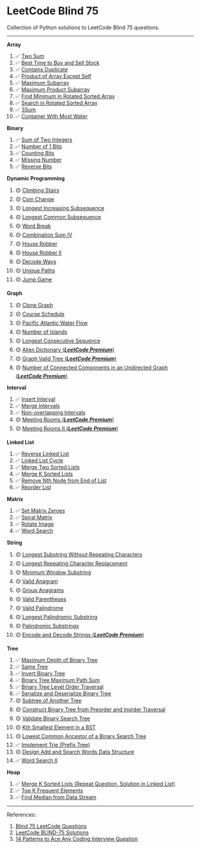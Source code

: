 # LeetCode Blind 75

Collection of Python solutions to LeetCode Blind 75 questions.

---

**Array**

1. ✅ [Two Sum](./Array/0001%20-%20Two%20Sum/)
2. ✅ [Best Time to Buy and Sell Stock](./Array/0121%20-%20Best%20Time%20to%20Buy%20and%20Sell%20Stock/)
3. ✅ [Contains Duplicate](./Array/0217%20-%20Contains%20Duplicate/)
4. ✅ [Product of Array Except Self](./Array/0238%20-%20Product%20of%20Array%20Except%20Self/)
5. ✅ [Maximum Subarray](./Array/0053%20-%20Maximum%20Subarray/)
6. ✅ [Maximum Product Subarray](./Array/0152%20-%20Maximum%20Product%20Subarray/)
7. ✅ [Find Minimum in Rotated Sorted Array](./Array/0153%20-%20Find%20Minimum%20in%20Rotated%20Sorted%20Array/)
8. ✅ [Search in Rotated Sorted Array](./Array/0033%20-%20Search%20in%20Rotated%20Sorted%20Array/)
9. ✅ [3Sum](./Array/0015%20-%203Sum/)
10. ✅ [Container With Most Water](./Array/0011%20-%20Container%20With%20Most%20Water/)

**Binary**

1. ✅ [Sum of Two Integers](./Binary/0371%20-%20Sum%20of%20Two%20Integers/)
2. ✅ [Number of 1 Bits](./Binary/0191%20-%20Number%20of%201%20Bits/)
3. ✅ [Counting Bits](./Binary/0338%20-%20Counting%20Bits/)
4. ✅ [Missing Number](./Binary/0268%20-%20Missing%20Number/)
5. ✅ [Reverse Bits](./Binary/0190%20-%20Reverse%20Bits/)

**Dynamic Programming**

1. 🟡 [Climbing Stairs](./Dynamic%20Programming/0070%20-%20Climbing%20Stairs/)
2. 🟡 [Coin Change](./Dynamic%20Programming/0322%20-%20Coin%20Change/)
3. 🟡 [Longest Increasing Subsequence](./Dynamic%20Programming/0300%20-%20Longest%20Increasing%20Subsequence/)
4. 🟡 [Longest Common Subsequence](./Dynamic%20Programming/1143%20-%20Longest%20Common%20Subsequence/)
5. 🟡 [Word Break](./Dynamic%20Programming/0139%20-%20Word%20Break/)
6. 🟡 [Combination Sum IV](./Dynamic%20Programming/0377%20-%20Combination%20Sum%20IV/)
7. 🟡 [House Robber](./Dynamic%20Programming/0198%20-%20House%20Robber/)
8. 🟡 [House Robber II](./Dynamic%20Programming/0213%20-%20House%20Robber%20II/)
9. 🟡 [Decode Ways](./Dynamic%20Programming/0091%20-%20Decode%20Ways/)
10. 🟡 [Unique Paths](./Dynamic%20Programming/0062%20-%20Unique%20Paths/)
11. 🟡 [Jump Game](./Dynamic%20Programming/0055%20-%20Jump%20Game/)

**Graph**

1. 🟡 [Clone Graph](./Graph/0133%20-%20Clone%20Graph/)
2. 🟡 [Course Schedule](./Graph/0207%20-%20Course%20Schedule/)
3. 🟡 [Pacific Atlantic Water Flow](./Graph/0417%20-%20Pacific%20Atlantic%20Water%20Flow/)
4. 🟡 [Number of Islands](./Graph/0200%20-%20Number%20of%20Islands/)
5. 🟡 [Longest Consecutive Sequence](./Graph/0128%20-%20Longest%20Consecutive%20Sequence/)
6. 🟡 [Alien Dictionary (**_LeetCode Premium_**)](./Graph/0269%20-%20Alien%20Dictionary/)
7. 🟡 [Graph Valid Tree (**_LeetCode Premium_**)](./Graph/0261%20-%20Graph%20Valid%20Tree/)
8. 🟡 [Number of Connected Components in an Undirected Graph (**_LeetCode Premium_**)](./Graph/0323%20-%20Number%20of%20Connected%20Components%20in%20an%20Undirected%20Graph/)

**Interval**

1. ✅ [Insert Interval](./Interval/0057%20-%20Insert%20Interval/)
2. ✅ [Merge Intervals](./Interval/0056%20-%20Merge%20Intervals/)
3. ✅ [Non-overlapping Intervals](./Interval/0435%20-%20Non-overlapping%20Intervals/)
4. 🟡 [Meeting Rooms (**_LeetCode Premium_**)](./Interval/0252%20-%20Meeting%20Rooms/)
5. 🟡 [Meeting Rooms II (**_LeetCode Premium_**)](./Interval/0253%20-%20Meeting%20Rooms%20II/)

**Linked List**

1. ✅ [Reverse Linked List](./Linked%20List/0206%20-%20Reverse%20Linked%20List/)
2. ✅ [Linked List Cycle](./Linked%20List/0141%20-%20Linked%20List%20Cycle/)
3. ✅ [Merge Two Sorted Lists](./Linked%20List/0021%20-%20Merge%20Two%20Sorted%20Lists/)
4. ✅ [Merge K Sorted Lists](./Linked%20List/0023%20-%20Merge%20K%20Sorted%20Lists/)
5. ✅ [Remove Nth Node from End of List](./Linked%20List/0019%20-%20Remove%20Nth%20Node%20from%20End%20of%20List/)
6. ✅ [Reorder List](./Linked%20List/0143%20-%20Reorder%20List/)

**Matrix**

1. ✅ [Set Matrix Zeroes](./Matrix/0073%20-%20Set%20Matrix%20Zeroes/)
2. ✅ [Spiral Matrix](./Matrix/0054%20-%20Spiral%20Matrix/)
3. ✅ [Rotate Image](./Matrix/0048%20-%20Rotate%20Image/)
4. ✅ [Word Search](./Matrix/0079%20-%20Word%20Search/)

**String**

1. 🟡 [Longest Substring Without Repeating Characters](./String/0003%20-%20Longest%20Substring%20Without%20Repeating%20Characters/)
2. 🟡 [Longest Repeating Character Replacement](./String/0424%20-%20Longest%20Repeating%20Character%20Replacement/)
3. 🟡 [Minimum Window Substring](./String/0076%20-%20Minimum%20Window%20Substring/)
4. 🟡 [Valid Anagram](./String/0242%20-%20Valid%20Anagram/)
5. 🟡 [Group Anagrams](./String/0049%20-%20Group%20Anagrams/)
6. 🟡 [Valid Parentheses](./String/0020%20-%20Valid%20Parentheses/)
7. 🟡 [Valid Palindrome](./String/0125%20-%20Valid%20Palindrome/)
8. 🟡 [Longest Palindromic Substring](./String/0005%20-%20Longest%20Palindromic%20Substring/)
9. 🟡 [Palindromic Substrings](./String/0647%20-%20Palindromic%20Substrings/)
10. 🟡 [Encode and Decode Strings (**_LeetCode Premium_**)](./String/0271%20-%20Encode%20and%20Decode%20Strings/)

**Tree**

1. ✅ [Maximum Depth of Binary Tree](./Tree/0104%20-%20Maximum%20Depth%20of%20Binary%20Tree/)
2. ✅ [Same Tree](./Tree/0100%20-%20Same%20Tree/)
3. ✅ [Invert Binary Tree](./Tree/0226%20-%20Invert%20Binary%20Tree/)
4. ✅ [Binary Tree Maximum Path Sum](./Tree/0124%20-%20Binary%20Tree%20Maximum%20Path%20Sum/)
5. ✅ [Binary Tree Level Order Traversal](./Tree/0102%20-%20Binary%20Tree%20Level%20Order%20Traversal/)
6. ✅ [Serialize and Deserialize Binary Tree](./Tree/0297%20-%20Serialize%20and%20Deserialize%20Binary%20Tree/)
7. 🟡 [Subtree of Another Tree](./Tree/0572%20-%20Subtree%20of%20Another%20Tree/)
8. 🟡 [Construct Binary Tree from Preorder and Inorder Traversal](./Tree/0105%20-%20Construct%20Binary%20Tree%20from%20Preorder%20and%20Inorder%20Traversal/)
9. 🟡 [Validate Binary Search Tree](./Tree/0098%20-%20Validate%20Binary%20Search%20Tree/)
10. 🟡 [Kth Smallest Element in a BST](./Tree/0230%20-%20Kth%20Smallest%20Element%20in%20a%20BST/)
11. 🟡 [Lowest Common Ancestor of a Binary Search Tree](./Tree/0235%20-%20Lowest%20Common%20Ancestor%20of%20a%20Binary%20Search%20Tree/)
12. ✅ [Implement Trie (Prefix Tree)](<./Tree/0208%20-%20Implement%20Trie%20(Prefix%20Tree)/>)
13. 🟡 [Design Add and Search Words Data Structure](./Tree/0211%20-%20Design%20Add%20and%20Search%20Words%20Data%20Structure/)
14. ✅ [Word Search II](./Tree/0212%20-%20Word%20Search%20II/)

**Heap**

1. ✅ [Merge K Sorted Lists (Repeat Question, Solution in Linked List)](./Linked%20List/0023%20-%20Merge%20K%20Sorted%20Lists/)
2. ✅ [Top K Frequent Elements](./Heap/0347%20-%20Top%20K%20Frequent%20Elements/)
3. ✅ [Find Median from Data Stream](./Heap/0295%20-%20Find%20Median%20from%20Data%20Stream/)

---

References:

1. [Blind 75 LeetCode Questions](https://leetcode.com/discuss/general-discussion/460599/blind-75-leetcode-questions)
2. [LeetCode BLIND-75 Solutions](https://youtube.com/playlist?list=PLot-Xpze53ldVwtstag2TL4HQhAnC8ATf&si=voYfyCjt6oXgk7J8)
3. [14 Patterns to Ace Any Coding Interview Question](https://hackernoon.com/14-patterns-to-ace-any-coding-interview-question-c5bb3357f6ed)
